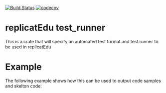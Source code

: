 [![Build Status](https://travis-ci.org/replicatedu/replicatEdu_lib_skeleton-parser.svg?branch=master)](https://travis-ci.org/replicatedu/replicatEdu_lib_skeleton-parser) [![codecov](https://codecov.io/gh/replicatedu/replicatEdu_lib_skeleton-parser/branch/master/graph/badge.svg)](https://codecov.io/gh/replicatedu/replicatEdu_lib_skeleton-parser)

# replicatEdu test_runner
This is a crate that will specify an automated test format and test runner to be used in replicatEdu 

# Example

The following example shows how this can be used to output code samples and skelton code:

